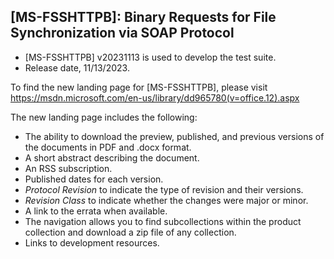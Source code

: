 ## [MS-FSSHTTPB]: Binary Requests for File Synchronization via SOAP Protocol
- [MS-FSSHTTPB] v20231113 is used to develop the test suite.
- Release date, 11/13/2023.

To find the new landing page for [MS-FSSHTTPB], please visit https://msdn.microsoft.com/en-us/library/dd965780(v=office.12).aspx

The new landing page includes the following:
- The ability to download the preview, published, and previous versions of the documents in PDF and .docx format.
- A short abstract describing the document.
- An RSS subscription.
- Published dates for each version.
- *Protocol Revision* to indicate the type of revision and their versions.
- *Revision Class* to indicate whether the changes were major or minor.
- A link to the errata when available.
- The navigation allows you to find subcollections within the product collection and download a zip file of any collection.
- Links to development resources.
